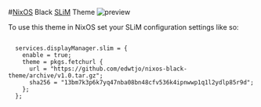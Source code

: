 #[NixOS](http://nixos.org) Black [SLiM](http://slim.berlios.de/) Theme
![preview](https://github.com/edwtjo/nixos-black-theme/raw/master/preview.png)

To use this theme in NixOS set your SLiM configuration settings like so:

```

  services.displayManager.slim = {
    enable = true;
    theme = pkgs.fetchurl {
      url = "https://github.com/edwtjo/nixos-black-theme/archive/v1.0.tar.gz";
      sha256 = "13bm7k3p6k7yq47nba08bn48cfv536k4ipnwwp1q1l2ydlp85r9d";
    };
  };

```
